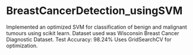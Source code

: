 # BreastCancerDetection_usingSVM
Implemented an optimized SVM for classification of benign and malignant tumours using scikit learn.
Dataset used was Wisconsin Breast Cancer Diagnostic Dataset.
Test Accuracy: 98.24%
Uses GridSearchCV for optimization.
